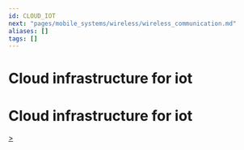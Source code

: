 ```yaml
---
id: CLOUD_IOT
next: "pages/mobile_systems/wireless/wireless_communication.md"
aliases: []
tags: []
---
```


# Cloud infrastructure for iot
# Cloud infrastructure for iot

[>](pages/mobile_systems/wireless/wireless_communication.md)
